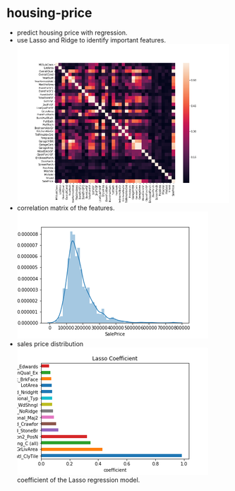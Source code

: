 # housing-price
- predict housing price with regression.
- use Lasso and Ridge to identify important features.
![corrmat](./images/corrmat.png)
- correlation matrix of the features.
![sp](./images/saleprice_dist.png)
- sales price distribution
![coef](./images/coef_lasso.png)
coefficient of the Lasso regression model.


